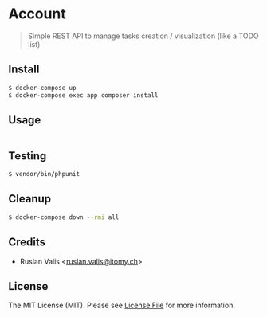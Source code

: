 # Account
> Simple REST API to manage tasks creation / visualization (like a TODO list)

## Install

``` bash
$ docker-compose up
$ docker-compose exec app composer install
```

## Usage

``` bash

```

## Testing

``` bash
$ vendor/bin/phpunit
```

## Cleanup

``` bash
$ docker-compose down --rmi all
```

## Credits

- Ruslan Valis \<ruslan.valis@itomy.ch\>

## License

The MIT License (MIT). Please see [License File](LICENSE.md) for more
information.
